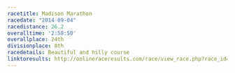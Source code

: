 ```yaml
---
racetitle: Madison Marathon
racedate: "2014-09-04"
racedistance: 26.2
overalltime: '2:58:50'
overallplace: 24th
divisionplace: 8th
racedetails: Beautiful and hilly course
linktoresults: http://onlineraceresults.com/race/view_race.php?race_id=42213&submit_action=select_result&order_by=OVERALL&re_OVERALL_MIN=-14&re_OVERALL_MAX=25&highlight_no=1188&lower_bound=0&upper_bound=40
---
```



